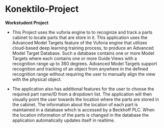 # Konektilo-Project
**Workstudent Project**  
- This Project uses the vuforia engine to  to recognize and track a parts cabinet to locate parts that are store in it. This application uses the Advanced Model Targets feature of the Vuforia engine that utilizes cloud-based deep learning training process, to produce an Advanced Model Target Database. Such a database contains one or more Model Targets where each contains one or more Guide Views with a recognition range up to 360 degrees. Advanced Model Targets support recognition and tracking of an object from anywhere in the defined recognition range without requiring the user to manually align the view with the physical object. 

- The application also has additional features for the user to choose the required part name/ID from a dropdown list. The application will then visually point the user towards the location where the parts are stored in the cabinet. The information about the location of each part is maintained in a database which is accessed by a Beckhoff PLC. When the location information of the parts is changed in the database the application automatically updates itself in realtime. 
